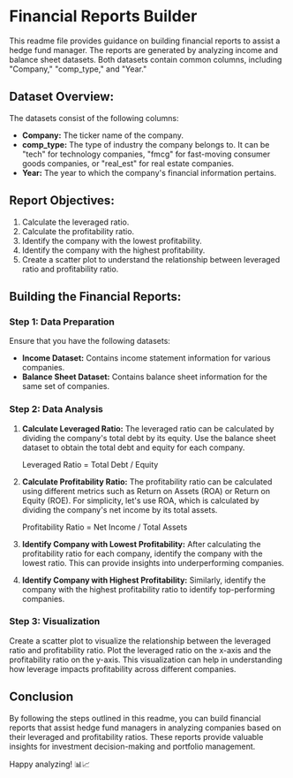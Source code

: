 # Financial Reports Builder

This readme file provides guidance on building financial reports to assist a hedge fund manager. The reports are generated by analyzing income and balance sheet datasets. Both datasets contain common columns, including "Company," "comp_type," and "Year."

## Dataset Overview:

The datasets consist of the following columns:

- **Company:** The ticker name of the company.
- **comp_type:** The type of industry the company belongs to. It can be "tech" for technology companies, "fmcg" for fast-moving consumer goods companies, or "real_est" for real estate companies.
- **Year:** The year to which the company's financial information pertains.

## Report Objectives:

1. Calculate the leveraged ratio.
2. Calculate the profitability ratio.
3. Identify the company with the lowest profitability.
4. Identify the company with the highest profitability.
5. Create a scatter plot to understand the relationship between leveraged ratio and profitability ratio.

## Building the Financial Reports:

### Step 1: Data Preparation

Ensure that you have the following datasets:

- **Income Dataset:** Contains income statement information for various companies.
- **Balance Sheet Dataset:** Contains balance sheet information for the same set of companies.

### Step 2: Data Analysis

1. **Calculate Leveraged Ratio:** The leveraged ratio can be calculated by dividing the company's total debt by its equity. Use the balance sheet dataset to obtain the total debt and equity for each company.
   
   Leveraged Ratio = Total Debt / Equity

2. **Calculate Profitability Ratio:** The profitability ratio can be calculated using different metrics such as Return on Assets (ROA) or Return on Equity (ROE). For simplicity, let's use ROA, which is calculated by dividing the company's net income by its total assets.

   Profitability Ratio = Net Income / Total Assets

3. **Identify Company with Lowest Profitability:** After calculating the profitability ratio for each company, identify the company with the lowest ratio. This can provide insights into underperforming companies.

4. **Identify Company with Highest Profitability:** Similarly, identify the company with the highest profitability ratio to identify top-performing companies.

### Step 3: Visualization

Create a scatter plot to visualize the relationship between the leveraged ratio and profitability ratio. Plot the leveraged ratio on the x-axis and the profitability ratio on the y-axis. This visualization can help in understanding how leverage impacts profitability across different companies.

## Conclusion

By following the steps outlined in this readme, you can build financial reports that assist hedge fund managers in analyzing companies based on their leveraged and profitability ratios. These reports provide valuable insights for investment decision-making and portfolio management.

Happy analyzing! 📊📈
